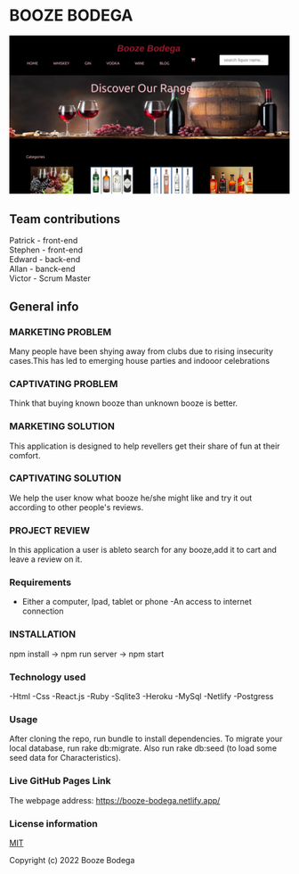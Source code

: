 # BOOZE BODEGA

![Whole app](src/images/booze-bodega.png?raw=true "Booze Bodega")

## Team contributions

Patrick - front-end\
Stephen - front-end\
Edward  - back-end\
Allan   - banck-end\
Victor  - Scrum Master

## General info
### MARKETING PROBLEM
Many people have been shying away from clubs due to rising insecurity cases.This has led to emerging house parties and indooor celebrations

### CAPTIVATING PROBLEM
Think that buying known booze than unknown booze is better.

### MARKETING SOLUTION
This application is designed to help revellers  get their share of fun at their comfort.

### CAPTIVATING SOLUTION
We help the user know what booze he/she might like and try it out according to other people's reviews.

### PROJECT REVIEW
In this application a user is ableto search for any booze,add it to cart and leave a review on it.

### Requirements
 - Either a computer, Ipad, tablet or phone -An access to internet connection

### INSTALLATION
npm install -> npm run server -> npm start

### Technology used

-Html
-Css
-React.js
-Ruby
-Sqlite3
-Heroku
-MySql
-Netlify
-Postgress

### Usage
After cloning the repo, run bundle to install dependencies. To migrate your local database, run rake db:migrate. Also run rake db:seed (to load some seed data for Characteristics).


### Live GitHub Pages Link

The webpage address:
https://booze-bodega.netlify.app/

### License information

[MIT](LICENCE)

Copyright (c) 2022 Booze Bodega
